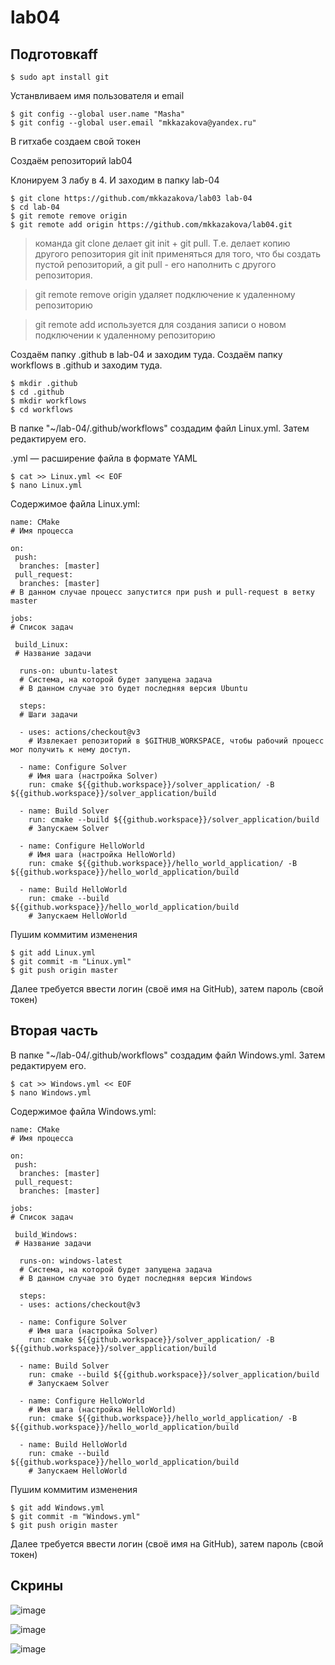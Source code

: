 # lab04

## Подготовкаff

```
$ sudo apt install git
```

Устанвливаем имя пользователя и email

```
$ git config --global user.name "Masha"
$ git config --global user.email "mkkazakova@yandex.ru"
```

В гитхабе создаем свой токен

Создаём репозиторий lab04

Клонируем 3 лабу в 4. И заходим в папку lab-04

```
$ git clone https://github.com/mkkazakova/lab03 lab-04
$ cd lab-04
$ git remote remove origin
$ git remote add origin https://github.com/mkkazakova/lab04.git
```

> команда git clone делает git init + git pull. Т.е. делает копию другого репозитория
> git init применяться для того, что бы создать пустой репозиторий, а git pull - его наполнить с другого репозитория.

> git remote remove origin удаляет подключение к удаленному репозиторию

> git remote add используется для создания записи о новом подключении к удаленному репозиторию


Создаём папку .github в lab-04 и заходим туда. Создаём папку workflows в .github и заходим туда.

```
$ mkdir .github
$ cd .github
$ mkdir workflows
$ cd workflows
```

В папке "~/lab-04/.github/workflows" создадим файл Linux.yml. Затем редактируем его.

.yml — расширение файла в формате YAML

```
$ cat >> Linux.yml << EOF
$ nano Linux.yml
```

Содержимое файла Linux.yml:

```
name: CMake
# Имя процесса

on:
 push:
  branches: [master]
 pull_request:
  branches: [master]
# В данном случае процесс запустится при push и pull-request в ветку master

jobs: 
# Список задач

 build_Linux:
 # Название задачи
	
  runs-on: ubuntu-latest
  # Система, на которой будет запущена задача
  # В данном случае это будет последняя версия Ubuntu

  steps:
  # Шаги задачи

  - uses: actions/checkout@v3
    # Извлекает репозиторий в $GITHUB_WORKSPACE, чтобы рабочий процесс мог получить к нему доступ.

  - name: Configure Solver
    # Имя шага (настройка Solver)
    run: cmake ${{github.workspace}}/solver_application/ -B ${{github.workspace}}/solver_application/build

  - name: Build Solver
    run: cmake --build ${{github.workspace}}/solver_application/build
    # Запускаем Solver

  - name: Configure HelloWorld
    # Имя шага (настройка HelloWorld)
    run: cmake ${{github.workspace}}/hello_world_application/ -B ${{github.workspace}}/hello_world_application/build

  - name: Build HelloWorld
    run: cmake --build ${{github.workspace}}/hello_world_application/build
    # Запускаем HelloWorld
```

Пушим коммитим изменения

```
$ git add Linux.yml
$ git commit -m "Linux.yml"
$ git push origin master
```

Далее требуется ввести логин (своё имя на GitHub), затем пароль (свой токен)

## Вторая часть

В папке "~/lab-04/.github/workflows" создадим файл Windows.yml. Затем редактируем его.

```
$ cat >> Windows.yml << EOF
$ nano Windows.yml
```

Содержимое файла Windows.yml:

```
name: CMake
# Имя процесса

on:
 push:
  branches: [master]
 pull_request:
  branches: [master]

jobs: 
# Список задач

 build_Windows:
 # Название задачи

  runs-on: windows-latest
  # Система, на которой будет запущена задача
  # В данном случае это будет последняя версия Windows

  steps:
  - uses: actions/checkout@v3

  - name: Configure Solver
    # Имя шага (настройка Solver)
    run: cmake ${{github.workspace}}/solver_application/ -B ${{github.workspace}}/solver_application/build

  - name: Build Solver
    run: cmake --build ${{github.workspace}}/solver_application/build
    # Запускаем Solver

  - name: Configure HelloWorld
    # Имя шага (настройка HelloWorld)
    run: cmake ${{github.workspace}}/hello_world_application/ -B ${{github.workspace}}/hello_world_application/build

  - name: Build HelloWorld
    run: cmake --build ${{github.workspace}}/hello_world_application/build
    # Запускаем HelloWorld
```

Пушим коммитим изменения

```
$ git add Windows.yml
$ git commit -m "Windows.yml"
$ git push origin master
```

Далее требуется ввести логин (своё имя на GitHub), затем пароль (свой токен)


## Скрины

![image](https://user-images.githubusercontent.com/125077130/226405331-1ad0eecb-fc2e-4867-9ff2-7ef6687c8fed.png)

![image](https://user-images.githubusercontent.com/125077130/226405408-a04ec934-2cd0-41ae-bed8-09fad0887fae.png)

![image](https://user-images.githubusercontent.com/125077130/226405466-62725550-fc5f-4622-bf22-6308ee3dac00.png)

